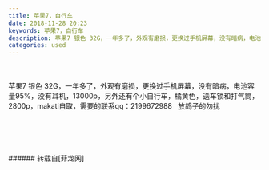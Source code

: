 ```yaml
---
title: 苹果7，自行车
date: 2018-11-28 20:23
keywords: 苹果7，自行车
description: 苹果7 银色 32G，一年多了，外观有磨损，更换过手机屏幕，没有暗病，电池容量95%，没有耳机，13000p，另外还有个小自行车，橘黄色，送车锁和打气筒，2800p，makati自取，需要的联系qq：2199672988   放鸽子的勿扰
categories: used
---
```

<td class="t_f" id="postmessage_2372851">

<br/>
<br/>
苹果7 银色 32G，一年多了，外观有磨损，更换过手机屏幕，没有暗病，电池容量95%，没有耳机，13000p，另外还有个小自行车，橘黄色，送车锁和打气筒，2800p，makati自取，需要的联系qq：2199672988   放鸽子的勿扰<br/>
<img alt="" border="0" class="zoom" data-cf-modified-151d97bc70f329bd3e3521fa-="" file="http://www.flw.ph/data/appbyme/upload/image/201811/28/lxtjHlk3bcba.jpg" id="aimg_jBQb9" lazyloadthumb="1" onclick="" onmouseover="" src="http://www.flw.ph/data/appbyme/upload/image/201811/28/lxtjHlk3bcba.jpg"/><br/>
<br/>
<img alt="" border="0" class="zoom" data-cf-modified-151d97bc70f329bd3e3521fa-="" file="http://www.flw.ph/data/appbyme/upload/image/201811/28/NrbHJZBg8kOO.jpg" id="aimg_bx2jA" lazyloadthumb="1" onclick="" onmouseover="" src="http://www.flw.ph/data/appbyme/upload/image/201811/28/NrbHJZBg8kOO.jpg"/><br/>
<br/>
<img alt="" border="0" class="zoom" data-cf-modified-151d97bc70f329bd3e3521fa-="" file="http://www.flw.ph/data/appbyme/upload/image/201811/28/NxldeZXnaQFy.jpg" id="aimg_h7M81" lazyloadthumb="1" onclick="" onmouseover="" src="http://www.flw.ph/data/appbyme/upload/image/201811/28/NxldeZXnaQFy.jpg"/><br/>
<br/>
<img alt="" border="0" class="zoom" data-cf-modified-151d97bc70f329bd3e3521fa-="" file="http://www.flw.ph/data/appbyme/upload/image/201811/28/bMGQZGFhkmT2.jpg" id="aimg_jMJmf" lazyloadthumb="1" onclick="" onmouseover="" src="http://www.flw.ph/data/appbyme/upload/image/201811/28/bMGQZGFhkmT2.jpg"/><br/>
<br/>
<img alt="" border="0" class="zoom" data-cf-modified-151d97bc70f329bd3e3521fa-="" file="http://www.flw.ph/data/appbyme/upload/image/201811/28/rzLf15IZdgBO.jpg" id="aimg_TRrmt" lazyloadthumb="1" onclick="" onmouseover="" src="http://www.flw.ph/data/appbyme/upload/image/201811/28/rzLf15IZdgBO.jpg"/><br/>
<br/>
</td>
###### 转载自[菲龙网]